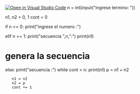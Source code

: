 [![Open in Visual Studio Code](https://classroom.github.com/assets/open-in-vscode-c66648af7eb3fe8bc4f294546bfd86ef473780cde1dea487d3c4ff354943c9ae.svg)](https://classroom.github.com/online_ide?assignment_repo_id=9788460&assignment_repo_type=AssignmentRepo)
n = int(input("ingrese termino: "))

n1, n2 = 0, 1
cont = 0

if n <= 0:
   print("ingrese el numero :")
 
elif n == 1:
   print("secuencia ",n,":")
   print(n1)
# genera la secuencia
else:
   print("secuencia :")
   while cont < n:
       print(n1)
       p = n1 + n2
       
       n1 = n2
       n2 = p
       cont += 1
